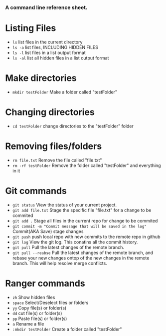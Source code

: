 ### A command line reference sheet.

# Listing Files
* `ls`  list files in the current directory
* `ls -a` list files, INCLUDING HIDDEN FILES
* `ls -l` list files in a list output format
* `ls -al` list all hidden files in a list output format

# Make directories
* `mkdir testFolder` Make a folder called "testFolder"

# Changing directories
* `cd testFolder` change directories to the "testFolder" folder

# Removing files/folders
* `rm file.txt` Remove the file called "file.txt"
* `rm -rf testFolder` Remove the folder called "testFolder" and everything in it

# Git commands
* `git status` View the status of your current project.
* `git add file.txt` Stage the specific file "file.txt" for a change to be commited
* `git add .` Stage all files in the current repo for change to be commited
* `git commit -m "Commit message that will be saved in the log"` Commit(AKA Save) stage changes
* `git push` push local repo with new commits to the remote repo in github
* `git log` View the git log. This conatins all the commit history.
* `git pull` Pull the latest changes of the remote branch.
* `git pull --reabse` Pull the latest changes of the remote branch, and rebase your new changes ontop of the new changes in the remote branch. This will help resolve merge conflicts.

# Ranger commands
* `zh` Show hidden files
* `space` Select/Deselect files or folders
* `yy` Copy file(s) or folder(s)
* `dd` cut file(s) or folder(s)
* `pp` Paste file(s) or folder(s)
* `a` Rename a file
* `:mkdir testFolder` Create a folder called "testFolder"


